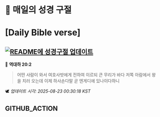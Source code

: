 # 🙏 매일의 성경 구절
# [Daily Bible verse]
## [![README에 성경구절 업데이트](https://github.com/DONGSUKA/first_test/actions/workflows/update-readme-bible.yml/badge.svg)](https://github.com/DONGSUKA/first_test/actions/workflows/update-readme-bible.yml)
<!-- START_BIBLE_VERSE -->
📖 **역대하 20:2**
> 어떤 사람이 와서 여호사밧에게 전하여 이르되 큰 무리가 바다 저쪽 아람에서 왕을 치러 오는데 이제 하사손다말 곧 엔게디에 있나이다하니

🕊️ _업데이트 시각: 2025-08-23 00:30:18 KST_
  <!-- END_BIBLE_VERSE -->
## GITHUB_ACTION
